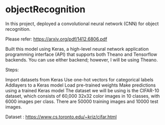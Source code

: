 # objectRecognition

In this project, deployed a convolutional neural network (CNN) for object recognition. 

Please refer:
https://arxiv.org/pdf/1412.6806.pdf

Built this model using Keras, a high-level neural network application programming interface (API) that supports both Theano and Tensorflow backends. You can use either backend; however, I will be using Theano.

Steps:

Import datasets from Keras
Use one-hot vectors for categorical labels
Addlayers to a Keras model
Load pre-trained weights
Make predictions using a trained Keras model
The dataset we will be using is the CIFAR-10 dataset, which consists of 60,000 32x32 color images in 10 classes, with 6000 images per class. There are 50000 training images and 10000 test images.

Dataset : https://www.cs.toronto.edu/~kriz/cifar.html
